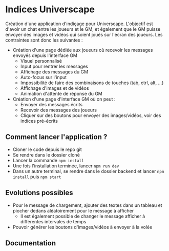 # Indices Universcape

Création d'une application d'indiçage pour Universcape.
L'objectif est d'avoir un chat entre les joueurs et le GM, et également que le GM puisse envoyer des images et vidéos qui soient joués sur l'écran des joueurs.
Les contraintes sont donc les suivantes :

- Création d'une page dédiée aux joueurs où recevoir les messages envoyés depuis l'interface GM
  - Visuel personnalisé
  - Input pour rentrer les messages
  - Affichage des messages du GM
  - Auto-focus sur l'input
  - Impossibilité de faire des combinaisons de touches (tab, ctrl, alt, ...)
  - Affichage d'images et de vidéos
  - Animation d'attente de réponse du GM
- Création d'une page d'interface GM où on peut :
  - Envoyer des messages écrits
  - Recevoir des messages des joueurs
  - Cliquer sur des boutons pour envoyer des images/vidéos, voir des indices pré-écrits

## Comment lancer l'application ?

- Cloner le code depuis le repo git
- Se rendre dans le dossier cloné
- Lancer la commande `npm install`
- Une fois l'installation terminée, lancer `npm run dev`
- Dans un autre terminal, se rendre dans le dossier backend et lancer `npm install` puis `npm start`

## Evolutions possibles

- Pour le message de chargement, ajouter des textes dans un tableau et piocher dedans aléatoirement pour le message à afficher
  - Il est également possible de changer le message afficher à différentes intervales de temps
- Pouvoir générer les boutons d'images/vidéos à envoyer à la volée

## Documentation
